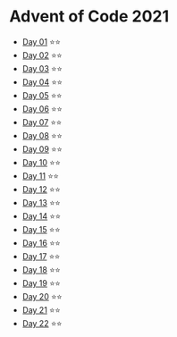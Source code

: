 # Advent of Code 2021

 - [Day 01](day01/README.md) ⭐️⭐️
 - [Day 02](day02/README.md) ⭐️⭐️
 - [Day 03](day03/README.md) ⭐️⭐️
 - [Day 04](day04/README.md) ⭐️⭐️
 - [Day 05](day05/README.md) ⭐️⭐️
 - [Day 06](day06/README.md) ⭐️⭐️
 - [Day 07](day07/README.md) ⭐️⭐️
 - [Day 08](day08/README.md) ⭐️⭐️
 - [Day 09](day09/README.md) ⭐️⭐️
 - [Day 10](day10/README.md) ⭐️⭐️
 - [Day 11](day11/README.md) ⭐️⭐️
 - [Day 12](day12/README.md) ⭐️⭐️
 - [Day 13](day13/README.md) ⭐️⭐️
 - [Day 14](day14/README.md) ⭐️⭐️
 - [Day 15](day15/README.md) ⭐️⭐️
 - [Day 16](day16/README.md) ⭐️⭐️
 - [Day 17](day17/README.md) ⭐️⭐️
 - [Day 18](day18/README.md) ⭐️⭐️
 - [Day 19](day19/README.md) ⭐️⭐️ 
 - [Day 20](day20/README.md) ⭐️⭐️
 - [Day 21](day21/README.md) ⭐️⭐️
 - [Day 22](day22/README.md) ⭐️⭐️